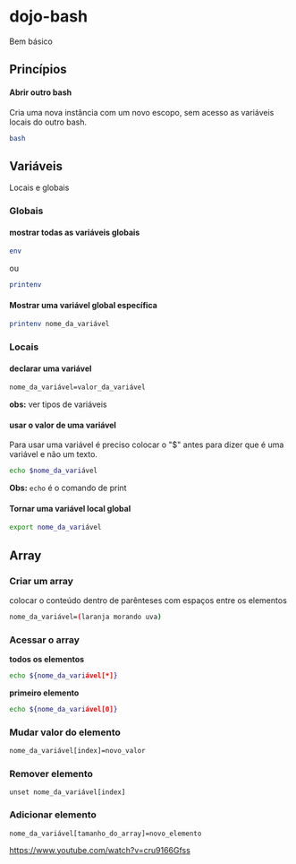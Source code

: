 # dojo-bash

Bem básico

## Princípios

#### Abrir outro bash

Cria uma nova instância com um novo escopo, sem acesso as variáveis locais do outro bash.

```bash
bash
```

## Variáveis

Locais e globais

### Globais

#### mostrar todas as variáveis globais

```bash
env
```

ou

```bash
printenv
```

#### Mostrar uma variável global específica

```bash
printenv nome_da_variável
```

### Locais

#### declarar uma variável

```bash
nome_da_variável=valor_da_variável
```

**obs:** ver tipos de variáveis

#### usar o valor de uma variável

Para usar uma variável é preciso colocar o "$" antes para dizer que é uma variável e não um texto.

```bash
echo $nome_da_variável
```

**Obs:** `echo` é o comando de print

#### Tornar uma variável local global

```bash
export nome_da_variável
```

## Array

### Criar um array

colocar o conteúdo dentro de parênteses com espaços entre os elementos

```bash
nome_da_variável=(laranja morando uva)
```

### Acessar o array

**todos os elementos**
```bash
echo ${nome_da_variável[*]}
```

**primeiro elemento**
```bash
echo ${nome_da_variável[0]}
```

### Mudar valor do elemento

```bash
nome_da_variável[index]=novo_valor
```

### Remover elemento

```
unset nome_da_variável[index]
```

### Adicionar elemento

```
nome_da_variável[tamanho_do_array]=novo_elemento
```

https://www.youtube.com/watch?v=cru9166Gfss
